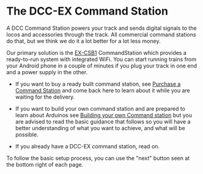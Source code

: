 # The DCC-EX Command Station

A DCC Command Station powers your track and sends digital signals to the locos and accessories through the track. All commercial command stations do that, but we think we do it a lot better for a lot less money.

Our primary solution is the [EX-CSB1](01-ex-csb1.md) CommandStation which provides a ready-to-run system with integrated WiFi. You can start running trains from your Android phone in a couple of minutes if you plug your track in one end and a power supply in the other.

- If you want to buy a ready built command station, see [Purchase a Command Station](/purchasing/01-official-sellers.md) and come back here to learn about it while you are waiting for the delivery.

- If you want to build your own command station and are prepared to learn about Arduinos see [Building your own Command station](/diy/00-diy.md) but you are advised to read the basic guidance that follows so you will have a better understanding of what you want to achieve, and what will be possible.

- If you already have a DCC-EX command station, read on.

To follow the basic setup process, you can use the "next" button seen at the bottom right of each page.

